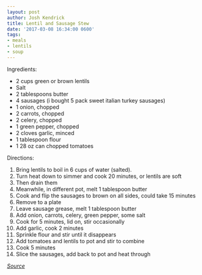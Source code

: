 ```yaml
---
layout: post
author: Josh Kendrick
title: Lentil and Sausage Stew
date: '2017-03-08 16:34:00 0600'
tags:
- meals
- lentils
- soup
---
```


Ingredients:
* 2 cups green or brown lentils
* Salt
* 2 tablespoons butter
* 4 sausages (i bought 5 pack sweet italian turkey sausages)
* 1 onion, chopped
* 2 carrots, chopped
* 2 celery, chopped
* 1 green pepper, chopped
* 2 cloves garlic, minced
* 1 tablespoon flour
* 1 28 oz can chopped tomatoes

Directions:
1. Bring lentils to boil in 6 cups of water (salted).
2. Turn heat down to simmer and cook 20 minutes, or lentils are soft
3. Then drain them
4. Meanwhile, in different pot, melt 1 tablespoon butter
5. Cook and flip the sausages to brown on all sides, could take 15 minutes
6. Remove to a plate
7. Leave sausage grease, melt 1 tablespoon butter
8. Add onion, carrots, celery, green pepper, some salt
9. Cook for 5 minutes, lid on, stir occasionally
10. Add garlic, cook 2 minutes
11. Sprinkle flour and stir until it disappears
12. Add tomatoes and lentils to pot and stir to combine
13. Cook 5 minutes
14. Slice the sausages, add back to pot and heat through

*[Source](https://food52.com/recipes/67956-lentil-and-sausage-stew)*